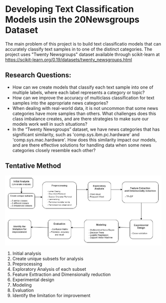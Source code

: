 # Developing Text Classification Models usin the 20Newsgroups Dataset

The main problem of this project is to build text classificatio models that can accurately classify text samples in to one of the distinct categories. 
The project uses "Twenty Newsgroups" dataset available through scikit-learn at <a href="https://scikit-learn.org/0.19/datasets/twenty_newsgroups.html" target="_blank">https://scikit-learn.org/0.19/datasets/twenty_newsgroups.html</a>

## Research Questions:
<ul>
  <li>How can we create models that classify each text sample into one of multiple labels, where each label represents a category or topic?</li>
  <li> How can we improve the accuracy of multiclass classification for text samples into the appropriate news categories?</li>
  <li>When dealing with real-world data, it is not uncommon that some news categories have more samples than others. What challenges does this class imbalance creates, and are there strategies to make sure our models work well in such situations?</li>
  <li>In the “Twenty Newsgroups” dataset, we have news categories that has significant similarity, such as 'comp.sys.ibm.pc.hardware' and 'comp.sys.mac.hardware'. How does this similarity impact our models, and are there effective solutions for handling data when some news categories closely resemble each other?</li>
  
</ul>

## Tentative Method
<img alt ="Project Method Flow Chart" src="https://github.com/Satomiko/20Newsgroups/blob/main/20%20NewsGroups%20Flow%20Chart.jpg">

<ol>
  <li>Initial analysis</li>
  <li>Create unique subsets for analysis</li>
  <li>Preprocessing</li>
  <li>Exploratory Analysis of each subset</li>
  <li>Feature Exttraction and Dimensionally reduction</li>
  <li>Experimental design</li>
  <li>Modeling</li>
  <li>Evaluation</li>
  <li>Identify the limitation for improvement</li>
</ol>
